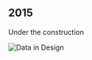 ## 2015

Under the construction

![Data in Design](https://namjulee.github.io/njs-lab-public/project/2015-inter-action/2015-inter-action.jpg)